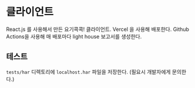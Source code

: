# 클라이언트

React.js 를 사용해서 만든 요기콕콕! 클라이언트. Vercel 을 사용해 배포한다. Github Actions을 사용해 매 배포마다 light house 보고서를 생성한다.

## 테스트

`tests/har` 디렉토리에 `localhost.har` 파일을 저장한다. (필요시 개발자에게 문의한다.)
